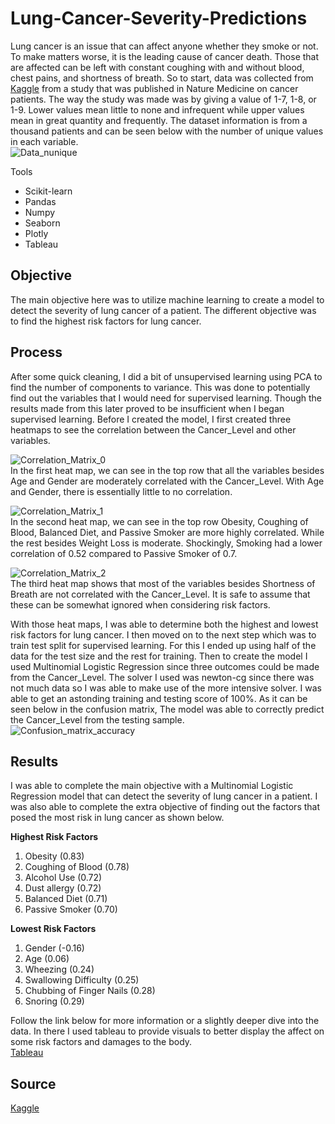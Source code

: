 # Lung-Cancer-Severity-Predictions
Lung cancer is an issue that can affect anyone whether they smoke or not. To make matters worse, it is the leading cause of cancer death. Those that are affected can be left with constant coughing with and without blood, chest pains, and shortness of breath. So to start, data was collected from [Kaggle](https://www.kaggle.com/datasets/thedevastator/cancer-patients-and-air-pollution-a-new-link) from a study that was published in Nature Medicine on cancer patients. The way the study was made was by giving a value of 1-7, 1-8, or 1-9. Lower values mean little to none and infrequent while upper values mean in great quantity and frequently. The dataset information is from a thousand patients and can be seen below with the number of unique values in each variable.    
![Data_nunique](https://user-images.githubusercontent.com/89541481/221752392-4335f88f-1851-4cd5-b7d3-3e86bcb3c632.PNG)

  
Tools
- Scikit-learn
- Pandas
- Numpy
- Seaborn
- Plotly
- Tableau
    
## Objective
The main objective here was to utilize machine learning to create a model to detect the severity of lung cancer of a patient. The different objective was to find the highest risk factors for lung cancer.

## Process
After some quick cleaning, I did a bit of unsupervised learning using PCA to find the number of components to variance. This was done to potentially find out the variables that I would need for supervised learning. Though the results made from this later proved to be insufficient when I began supervised learning. Before I created the model, I first created three heatmaps to see the correlation between the Cancer_Level and other variables.
    
![Correlation_Matrix_0](https://user-images.githubusercontent.com/89541481/221752362-5a24a8e2-ada5-4d02-82a6-9613ea7aa65a.PNG)    
In the first heat map, we can see in the top row that all the variables besides Age and Gender are moderately correlated with the Cancer_Level. With Age and Gender, there is essentially little to no correlation.
    
![Correlation_Matrix_1](https://user-images.githubusercontent.com/89541481/221752312-b9f91c12-86a0-4211-98e9-d21ad1e8dc4a.PNG)    
In the second heat map, we can see in the top row Obesity, Coughing of Blood, Balanced Diet, and Passive Smoker are more highly correlated. While the rest besides Weight Loss is moderate. Shockingly, Smoking had a lower correlation of 0.52 compared to Passive Smoker of 0.7. 
  
![Correlation_Matrix_2](https://user-images.githubusercontent.com/89541481/221752279-ea58f8bf-af3d-4347-8ef5-b2f28c25f50f.PNG)    
The third heat map shows that most of the variables besides Shortness of Breath are not correlated with the Cancer_Level. It is safe to assume that these can be somewhat ignored when considering risk factors.  

With those heat maps, I was able to determine both the highest and lowest risk factors for lung cancer. I then moved on to the next step which was to train test split for supervised learning. For this I ended up using half of the data for the test size and the rest for training. Then to create the model I used Multinomial Logistic Regression since three outcomes could be made from the Cancer_Level. The solver I used was newton-cg since there was not much data so I was able to make use of the more intensive solver. I was able to get an astonding training and testing score of 100%. As it can be seen below in the confusion matrix, The model was able to correctly predict the Cancer_Level from the testing sample.      
![Confusion_matrix_accuracy](https://user-images.githubusercontent.com/89541481/222294764-fdd070a6-694e-4347-ab91-ed9e37bf4fbd.png)

## Results
I was able to complete the main objective with a Multinomial Logistic Regression model that can detect the severity of lung cancer in a patient. I was also able to complete the extra objective of finding out the factors that posed the most risk in lung cancer as shown below.    

**Highest Risk Factors**
1. Obesity (0.83)
2. Coughing of Blood (0.78)
3. Alcohol Use (0.72)
4. Dust allergy (0.72)
5. Balanced Diet (0.71)
6. Passive Smoker (0.70)
   
   
**Lowest Risk Factors**
1. Gender (-0.16)
2. Age (0.06)
3. Wheezing (0.24)
4. Swallowing Difficulty (0.25)
5. Chubbing of Finger Nails (0.28)
6. Snoring (0.29)
      
Follow the link below for more information or a slightly deeper dive into the data. In there I used tableau to provide visuals to better display the affect on some risk factors and damages to the body.   
[Tableau](https://public.tableau.com/app/profile/taco5815/viz/LungCancerStudy/Sheet8?publish=yes)

## Source
[Kaggle](https://www.kaggle.com/datasets/thedevastator/cancer-patients-and-air-pollution-a-new-link)
